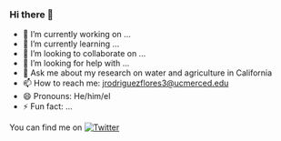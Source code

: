 ### Hi there 👋

- 🔭 I’m currently working on ...
- 🌱 I’m currently learning ...
- 👯 I’m looking to collaborate on ...
- 🤔 I’m looking for help with ...
- 💬 Ask me about my research on water and agriculture in California
- 📫 How to reach me: jrodriguezflores3@ucmerced.edu 
- 😄 Pronouns: He/him/el
- ⚡ Fun fact: ...


You can find me on [![Twitter][1.2]][1]

<!-- Icons -->

[1.2]: http://i.imgur.com/wWzX9uB.png (twitter icon without padding)


<!-- Links to your social media accounts -->

[1]: https://twitter.com/Joss__rodriguez
